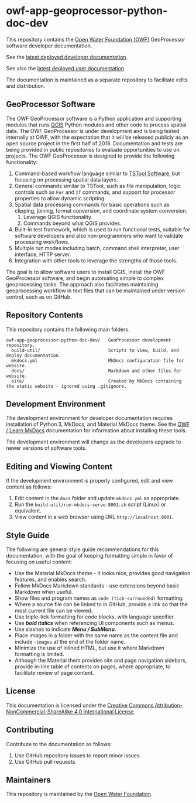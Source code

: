 # owf-app-geoprocessor-python-doc-dev #

This repository contains the [Open Water Foundation (OWF)](http://openwaterfoundation.org/) GeoProcessor software developer documentation.

See the [latest deployed developer documentation](http://software.openwaterfoundation.org/geoprocessor/latest/doc-dev/).

See also the [latest deployed user documentation](http://software.openwaterfoundation.org/geoprocessor/latest/doc-user/).

The documentation is maintained as a separate repository to facilitate edits and distribution.

## GeoProcessor Software ##

The OWF GeoProcessor software is a Python application and supporting modules that runs [QGIS](https://qgis.org) Python modules
and other code to process spatial data.  The OWF GeoProcessor is under development and is being tested internally at OWF,
with the expectation that it will be released publicly as an open source project in the first half of 2018.
Documentation and tests are being provided in public repositories to evaluate opportunities to use on projects.
The OWF GeoProcessor is designed to provide the following functionality:

1. Command-based workflow language similar to [TSTool Software](http://software.openwaterfoundation.org/),
but focusing on processing spatial data layers.
2. General commands similar to TSTool, such as file manipulation, logic controls such as `For` and `If` commands,
and support for processor properties to allow dynamic scripting.
3. Spatial data processing commands for basic operations such as clipping, joining, format conversion,
and coordinate system conversion.
	1. Leverage QGIS functionality.
	2. Commands beyond what QGIS provides.
3. Built-in test framework, which is used to run functional tests, suitable for software developers and also
non-programmers who want to validate processing workflows.
4. Multiple run modes including batch, command shell interpreter, user interface, HTTP server.
5. Integration with other tools to leverage the strengths of those tools.

The goal is to allow software users to install QGIS, install the OWF GeoProcessor software,
and begin automating simple to complex geoprocessing tasks.
The approach also facilitates maintaining geoprocessing workflow in text files that can be
maintained under version control, such as on GitHub.

## Repository Contents ##

This repository contains the following main folders.

```text
owf-app-geoprocessor-python-doc-dev/   GeoProcessor development repository.
  build-util/                          Scripts to view, build, and deploy documentation.
  mkdocs.yml                           MkDocs configuration file for website.
  docs/                                Markdown and other files for website.
  site/                                Created by MkDocs containing the static website - ignored using .gitignore.

```

## Development Environment ##

The development environment for developer documentation requires installation of Python 3, MkDocs, and Material MkDocs theme.
See the [OWF / Learn MkDocs](http://learn.openwaterfoundation.org/owf-learn-mkdocs/)
documentation for information about installing these tools.

The development environment will change as the developers upgrade to newer versions of software tools.

## Editing and Viewing Content ##

If the development environment is properly configured, edit and view content as follows:

1. Edit content in the `docs` folder and update `mkdocs.yml` as appropriate.
2. Run the `build-util/run-mkdocs-serve-8001.sh` script (Linux) or equivalent.
3. View content in a web browser using URL `http://localhost:8001`.

## Style Guide ##

The following are general style guide recommendations for this documentation,
with the goal of keeping formatting simple in favor of focusing on useful content:

* Use the Material MkDocs theme - it looks nice, provides good navigation features, and enables search.
* Follow MkDocs Markdown standards - use extensions beyond basic Markdown when useful.
* Show files and program names as `code (tick-surrounded)` formatting.
* Where a source file can be linked to in GitHub, provide a link so that the most current file can be viewed.
* Use triple-tick formatting for code blocks, with language specifier.
* Use ***bold italics*** when referencing UI components such as menus.
* Use slashes to indicate ***Menu / SubMenu***.
* Place images in a folder with the same name as the content file and include `-images` at the end of the folder name.
* Minimize the use of inlined HTML, but use it where Markdown formatting is limited.
* Although the Material them provides site and page navigation sidebars,
provide in-line table of contents on pages, where appropriate, to facilitate review of page content.

## License ##

This documentation is licensed under the
[Creative Commons Attribution-NonCommercial-ShareAlike 4.0 International License](https://creativecommons.org/licenses/by-nc-sa/4.0).

## Contributing ##

Contribute to the documentation as follows:

1. Use GitHub repository issues to report minor issues.
2. Use GitHub pull requests.

## Maintainers ##

This repository is maintained by the [Open Water Foundation](http://openwaterfoundation.org/).
